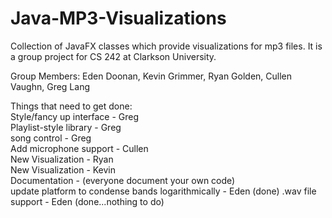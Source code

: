Java-MP3-Visualizations
=======================

Collection of JavaFX classes which provide visualizations for mp3 files. It is a group project for CS 242 at Clarkson University.

Group Members: Eden Doonan,
Kevin Grimmer,
Ryan Golden,
Cullen Vaughn,
Greg Lang

Things that need to get done:  
  Style/fancy up interface - Greg  
  Playlist-style library - Greg  
  song control - Greg  
  Add microphone support - Cullen  
  New Visualization - Ryan  
  New Visualization - Kevin  
  Documentation - (everyone document your own code)  
  update platform to condense bands logarithmically - Eden (done)
  .wav file support - Eden (done...nothing to do)
  
